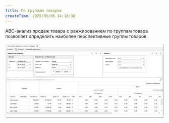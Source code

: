 ```yaml
---
title: По группам товаров
createTime: 2025/05/06 14:18:38
---
```

АВС-анализ продаж товара с ранжированием по группам товара позволяет определить наиболее перспективные группы товаров.

![](../../../assets/specification/image114.png)



